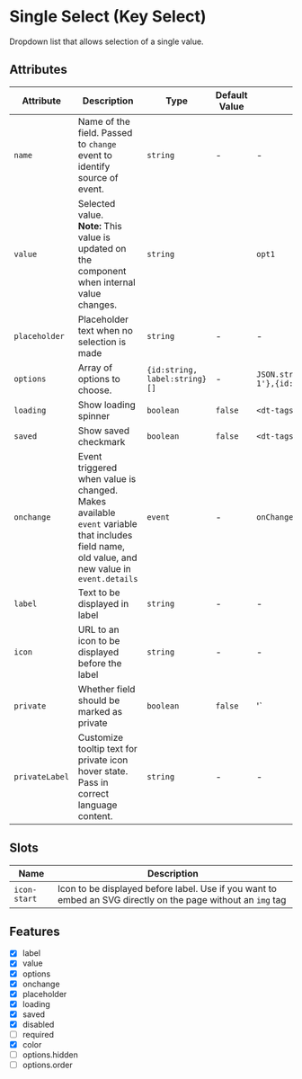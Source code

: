 # Single Select (Key Select)
Dropdown list that allows selection of a single value.

## Attributes
| Attribute | Description | Type | Default Value | Example Value | 
| --------- | ----------- | ---- | ------------- | ------------- |
| `name`    | Name of the field. Passed to `change` event to identify source of event. | `string` | - | - |
| `value`   | Selected value. <br> **Note:** This value is updated on the component when internal value changes. | `string` | | `opt1` |
| `placeholder` | Placeholder text when no selection is made | `string` | - | - |
| `options` | Array of options to choose. | `{id:string, label:string}[]` | - | `JSON.stringify([{id:'1',label:'Option 1'},{id:'2',label:'Option 2'}])` |
| `loading` | Show loading spinner | `boolean` | `false` | `<dt-tags loading>` |
| `saved`   | Show saved checkmark | `boolean` | `false` | `<dt-tags saved>` |
| `onchange` | Event triggered when value is changed. Makes available `event` variable that includes field name, old value, and new value in `event.details` | `event` | - | `onChange(event)` |
| `label`   | Text to be displayed in label | `string` | - | - |
| `icon`    | URL to an icon to be displayed before the label | `string` | - | - |
| `private` | Whether field should be marked as private | `boolean` | `false` | '<dt-label private>` |
| `privateLabel` | Customize tooltip text for private icon hover state. Pass in correct language content. | `string` | - | - |

## Slots

| Name | Description |
| ---- | ----------- |
| `icon-start` | Icon to be displayed before label. Use if you want to embed an SVG directly on the page without an `img` tag |

## Features
- [x] label
- [x] value
- [x] options
- [x] onchange
- [x] placeholder
- [x] loading
- [x] saved
- [x] disabled
- [ ] required
- [x] color
- [ ] options.hidden
- [ ] options.order
